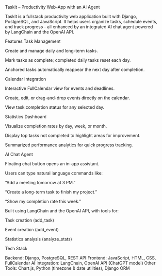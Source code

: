 TaskIt – Productivity Web-App with an AI Agent

TaskIt is a fullstack productivity web application built with Django, PostgreSQL, and JavaScript.
It helps users organize tasks, schedule events, and track progress - all enhanced by an integrated AI chat agent powered by LangChain and the OpenAI API.

Features
Task Management

Create and manage daily and long-term tasks.

Mark tasks as complete; completed daily tasks reset each day.

Anchored tasks automatically reappear the next day after completion.

Calendar Integration

Interactive FullCalendar view for events and deadlines.

Create, edit, or drag-and-drop events directly on the calendar.

View task completion status for any selected day.

Statistics Dashboard

Visualize completion rates by day, week, or month.

Display top tasks not completed to highlight areas for improvement.

Summarized performance analytics for quick progress tracking.

AI Chat Agent

Floating chat button opens an in-app assistant.

Users can type natural language commands like:

“Add a meeting tomorrow at 3 PM.”

“Create a long-term task to finish my project.”

“Show my completion rate this week.”

Built using LangChain and the OpenAI API, with tools for:

Task creation (add_task)

Event creation (add_event)

Statistics analysis (analyze_stats)

Tech Stack

Backend: Django, PostgreSQL, REST API
Frontend: JavaScript, HTML, CSS, FullCalendar
AI Integration: LangChain, OpenAI API (ChatGPT model)
Other Tools: Chart.js, Python (timezone & date utilities), Django ORM
